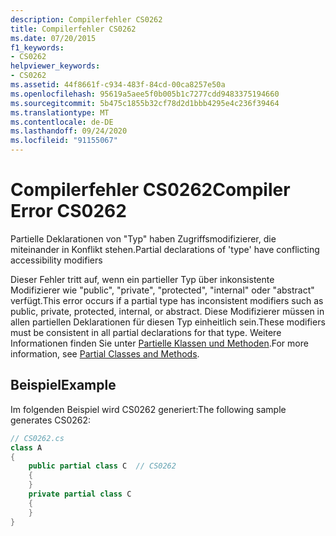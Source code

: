 ```yaml
---
description: Compilerfehler CS0262
title: Compilerfehler CS0262
ms.date: 07/20/2015
f1_keywords:
- CS0262
helpviewer_keywords:
- CS0262
ms.assetid: 44f8661f-c934-483f-84cd-00ca8257e50a
ms.openlocfilehash: 95619a5aee5f0b005b1c7277cdd9483375194660
ms.sourcegitcommit: 5b475c1855b32cf78d2d1bbb4295e4c236f39464
ms.translationtype: MT
ms.contentlocale: de-DE
ms.lasthandoff: 09/24/2020
ms.locfileid: "91155067"
---
```

# <a name="compiler-error-cs0262"></a><span data-ttu-id="83b14-103">Compilerfehler CS0262</span><span class="sxs-lookup"><span data-stu-id="83b14-103">Compiler Error CS0262</span></span>

<span data-ttu-id="83b14-104">Partielle Deklarationen von "Typ" haben Zugriffsmodifizierer, die miteinander in Konflikt stehen.</span><span class="sxs-lookup"><span data-stu-id="83b14-104">Partial declarations of 'type' have conflicting accessibility modifiers</span></span>  
  
 <span data-ttu-id="83b14-105">Dieser Fehler tritt auf, wenn ein partieller Typ über inkonsistente Modifizierer wie "public", "private", "protected", "internal" oder "abstract" verfügt.</span><span class="sxs-lookup"><span data-stu-id="83b14-105">This error occurs if a partial type has inconsistent modifiers such as public, private, protected, internal, or abstract.</span></span> <span data-ttu-id="83b14-106">Diese Modifizierer müssen in allen partiellen Deklarationen für diesen Typ einheitlich sein.</span><span class="sxs-lookup"><span data-stu-id="83b14-106">These modifiers must be consistent in all partial declarations for that type.</span></span> <span data-ttu-id="83b14-107">Weitere Informationen finden Sie unter [Partielle Klassen und Methoden](../programming-guide/classes-and-structs/partial-classes-and-methods.md).</span><span class="sxs-lookup"><span data-stu-id="83b14-107">For more information, see [Partial Classes and Methods](../programming-guide/classes-and-structs/partial-classes-and-methods.md).</span></span>  
  
## <a name="example"></a><span data-ttu-id="83b14-108">Beispiel</span><span class="sxs-lookup"><span data-stu-id="83b14-108">Example</span></span>  

 <span data-ttu-id="83b14-109">Im folgenden Beispiel wird CS0262 generiert:</span><span class="sxs-lookup"><span data-stu-id="83b14-109">The following sample generates CS0262:</span></span>  
  
```csharp  
// CS0262.cs  
class A  
{  
    public partial class C  // CS0262  
    {  
    }  
    private partial class C  
    {  
    }  
}  
```
